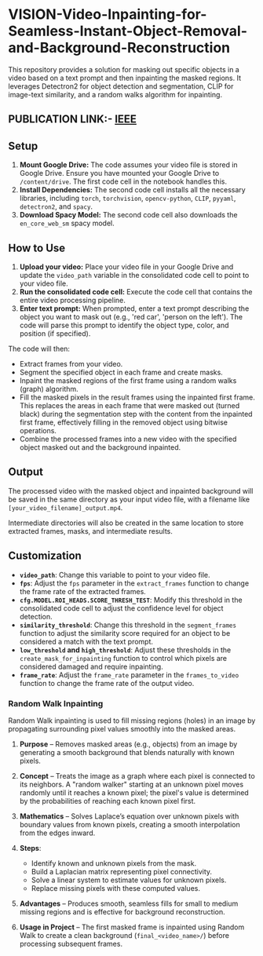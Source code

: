 # VISION-Video-Inpainting-for-Seamless-Instant-Object-Removal-and-Background-Reconstruction

This repository provides a solution for masking out specific objects in a video based on a text prompt and then inpainting the masked regions. It leverages Detectron2 for object detection and segmentation, CLIP for image-text similarity, and a random walks algorithm for inpainting. 

## PUBLICATION LINK:- [IEEE](https://ieeexplore.ieee.org/document/11081337 "VISION-Video-Inpainting-for-Seamless-Instant-Object-Removal-and-Background-Reconstruction")


## Setup

1.  **Mount Google Drive:** The code assumes your video file is stored in Google Drive. Ensure you have mounted your Google Drive to `/content/drive`. The first code cell in the notebook handles this.
2.  **Install Dependencies:** The second code cell installs all the necessary libraries, including `torch`, `torchvision`, `opencv-python`, `CLIP`, `pyyaml`, `detectron2`, and `spacy`.
3.  **Download Spacy Model:** The second code cell also downloads the `en_core_web_sm` spacy model.

## How to Use

1.  **Upload your video:** Place your video file in your Google Drive and update the `video_path` variable in the consolidated code cell to point to your video file.
2.  **Run the consolidated code cell:** Execute the code cell that contains the entire video processing pipeline.
3.  **Enter text prompt:** When prompted, enter a text prompt describing the object you want to mask out (e.g., 'red car', 'person on the left'). The code will parse this prompt to identify the object type, color, and position (if specified).

The code will then:
*   Extract frames from your video.
*   Segment the specified object in each frame and create masks.
*   Inpaint the masked regions of the first frame using a random walks (graph) algorithm.
*   Fill the masked pixels in the result frames using the inpainted first frame. This replaces the areas in each frame that were masked out (turned black) during the segmentation step with the content from the inpainted first frame, effectively filling in the removed object using bitwise operations.
*   Combine the processed frames into a new video with the specified object masked out and the background inpainted.

## Output

The processed video with the masked object and inpainted background will be saved in the same directory as your input video file, with a filename like `[your_video_filename]_output.mp4`.

Intermediate directories will also be created in the same location to store extracted frames, masks, and intermediate results.

## Customization

*   **`video_path`**: Change this variable to point to your video file.
*   **`fps`**: Adjust the `fps` parameter in the `extract_frames` function to change the frame rate of the extracted frames.
*   **`cfg.MODEL.ROI_HEADS.SCORE_THRESH_TEST`**: Modify this threshold in the consolidated code cell to adjust the confidence level for object detection.
*   **`similarity_threshold`**: Change this threshold in the `segment_frames` function to adjust the similarity score required for an object to be considered a match with the text prompt.
*   **`low_threshold` and `high_threshold`**: Adjust these thresholds in the `create_mask_for_inpainting` function to control which pixels are considered damaged and require inpainting.
*   **`frame_rate`**: Adjust the `frame_rate` parameter in the `frames_to_video` function to change the frame rate of the output video.


### Random Walk Inpainting

Random Walk inpainting is used to fill missing regions (holes) in an image by propagating surrounding pixel values smoothly into the masked areas.

1. **Purpose** – Removes masked areas (e.g., objects) from an image by generating a smooth background that blends naturally with known pixels.

2. **Concept** – Treats the image as a graph where each pixel is connected to its neighbors. A "random walker" starting at an unknown pixel moves randomly until it reaches a known pixel; the pixel's value is determined by the probabilities of reaching each known pixel first.

3. **Mathematics** – Solves Laplace’s equation over unknown pixels with boundary values from known pixels, creating a smooth interpolation from the edges inward.

4. **Steps**:
   - Identify known and unknown pixels from the mask.
   - Build a Laplacian matrix representing pixel connectivity.
   - Solve a linear system to estimate values for unknown pixels.
   - Replace missing pixels with these computed values.

5. **Advantages** – Produces smooth, seamless fills for small to medium missing regions and is effective for background reconstruction.

6. **Usage in Project** – The first masked frame is inpainted using Random Walk to create a clean background (`final_<video_name>/`) before processing subsequent frames.
